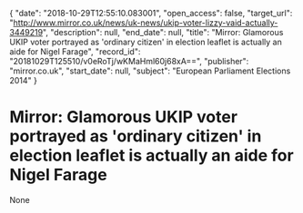 {
  "date": "2018-10-29T12:55:10.083001", 
  "open_access": false, 
  "target_url": "http://www.mirror.co.uk/news/uk-news/ukip-voter-lizzy-vaid-actually-3449219", 
  "description": null, 
  "end_date": null, 
  "title": "Mirror: Glamorous UKIP voter portrayed as 'ordinary citizen' in election leaflet is actually an aide for Nigel Farage", 
  "record_id": "20181029T125510/v0eRoTj/wKMaHml60j68xA==", 
  "publisher": "mirror.co.uk", 
  "start_date": null, 
  "subject": "European Parliament Elections 2014"
}

# Mirror: Glamorous UKIP voter portrayed as 'ordinary citizen' in election leaflet is actually an aide for Nigel Farage

None